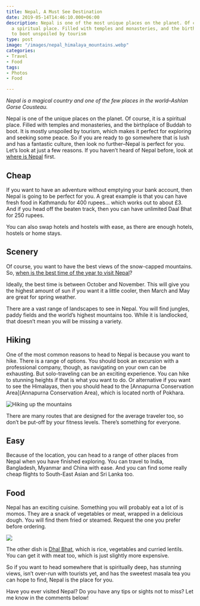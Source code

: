 ```yaml
---
title: Nepal, A Must See Destination
date: 2019-05-14T14:46:10.000+06:00
description: Nepal is one of the most unique places on the planet. Of course, it is
  a spiritual place. Filled with temples and monasteries, and the birthplace of Buddah
  to boot unspoiled by tourism
type: post
image: "/images/nepal_himalaya_mountains.webp"
categories:
- Travel
- Food
tags:
- Photos
- Food

---
```

_Nepal is a magical country and one of the few places in the world–Ashlan Gorse Cousteau._

Nepal is one of the unique places on the planet. Of course, it is a spiritual place. Filled with temples and monasteries, and the birthplace of Buddah to boot. It is mostly unspoiled by tourism, which makes it perfect for exploring and seeking some peace. So if you are ready to go somewhere that is lush and has a fantastic culture, then look no further–Nepal is perfect for you. Let’s look at just a few reasons. If you haven’t heard of Nepal before, look at [where is Nepal](https://www.jucktion.com/where-is-nepal) first.

## Cheap

If you want to have an adventure without emptying your bank account, then Nepal is going to be perfect for you. A great example is that you can have fresh food in Kathmandu for 400 rupees… which works out to about £3. And if you head off the beaten track, then you can have unlimited Daal Bhat for 250 rupees.

You can also swap hotels and hostels with ease, as there are enough hotels, hostels or home stays.

## Scenery

Of course, you want to have the best views of the snow-capped mountains. So, [when is the best time of the year to visit Nepal](https://www.encounterstravel.com/uk/destination/nepal)?

Ideally, the best time is between October and November. This will give you the highest amount of sun if you want it a little cooler, then March and May are great for spring weather.

There are a vast range of landscapes to see in Nepal. You will find jungles, paddy fields and the world’s highest mountains too. While it is landlocked, that doesn’t mean you will be missing a variety.

## Hiking

One of the most common reasons to head to Nepal is because you want to hike. There is a range of options. You should book an excursion with a professional company, though, as navigating on your own can be exhausting. But solo-traveling can be an exciting experience. You can hike to stunning heights if that is what you want to do. Or alternative if you want to see the Himalayas, then you should head to the [Annapurna Conservation Area](Annapurna Conservation Area), which is located north of Pokhara.

![Hiking up the mountains](/images/mount-everest-hiking.webp "Hiking up the mountains in Nepal")

There are many routes that are designed for the average traveler too, so don’t be put-off by your fitness levels. There’s something for everyone.

## Easy

Because of the location, you can head to a range of other places from Nepal when you have finished exploring. You can travel to India, Bangladesh, Myanmar and China with ease. And you can find some really cheap flights to South-East Asian and Sri Lanka too.

## Food

Nepal has an exciting cuisine. Something you will probably eat a lot of is momos. They are a snack of vegetables or meat, wrapped in a delicious dough. You will find them fried or steamed. Request the one you prefer before ordering. 

![](/images/nepali-momos.webp)

The other dish is [Dhal Bhat](https://www.196flavors.com/nepal-dal-bhat/), which is rice, vegetables and curried lentils. You can get it with meat too, which is just slightly more expensive.

So if you want to head somewhere that is spiritually deep, has stunning views, isn’t over-run with tourists yet, and has the sweetest masala tea you can hope to find, Nepal is the place for you.

Have you ever visited Nepal? Do you have any tips or sights not to miss? Let me know in the comments below!